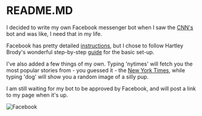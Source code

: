 # README.MD

I decided to write my own Facebook messenger bot when I saw the [CNN's](http://digiday.com/publishers/one-month-cnn-learned-facebook-messenger-bots/) bot and was like, I need that in my life.

Facebook has pretty detailed [instructions](https://developers.facebook.com/docs/messenger-platform/send-api-reference/text-message), but I chose to follow Hartley Brody's wonderful step-by-step [guide](https://blog.hartleybrody.com/fb-messenger-bot/) for the basic set-up.

I've also added a few things of my own. Typing 'nytimes' will fetch you the most popular stories from - you guessed it - the [New York Times](https://developer.nytimes.com/), while typing 'dog' will show you a random image of a silly pup.

I am still waiting for my bot to be approved by Facebook, and will post a link to my page when it's up.

![Facebook](https://cloud.githubusercontent.com/assets/19495798/17996646/28891e90-6b38-11e6-80ea-d19d635c8370.png)
